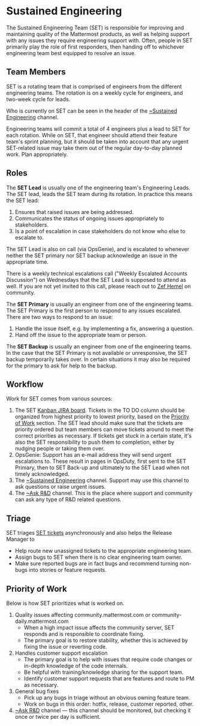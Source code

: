 # Sustained Engineering

The Sustained Engineering Team \(SET\) is responsible for improving and maintaining quality of the Mattermost products, as well as helping support with any issues they require engineering support with. Often, people in SET primarily play the role of first responders, then handing off to whichever engineering team best equipped to resolve an issue.

## Team Members

SET is a rotating team that is comprised of engineers from the different engineering teams. The rotation is on a weekly cycle for engineers, and two-week cycle for leads.

Who is currently on SET can be seen in the header of the [~Sustained Engineering](https://community.mattermost.com/core/channels/sustained-engineering) channel.

Engineering teams will commit a total of 4 engineers plus a lead to SET for each rotation. While on SET, that engineer should attend their feature team's sprint planning, but it should be taken into account that any urgent SET-related issue may take them out of the regular day-to-day planned work. Plan appropriately.

## Roles

The **SET Lead** is usually one of the engineering team's Engineering Leads. The SET lead, leads the SET team during its rotation. In practice this means the SET lead:

1. Ensures that raised issues are being addressed.
2. Communicates the status of ongoing issues appropriately to stakeholders.
3. Is a point of escalation in case stakeholders do not know who else to escalate to.

The SET Lead is also on call \(via OpsGenie\), and is escalated to whenever neither the SET primary nor SET backup acknowledge an issue in the appropriate time.

There is a weekly technical escalations call ("Weekly Escalated Accounts Discussion") on Wednesdays that the SET Lead is supposed to attend as well. If you are not yet invited to this call, please reach out to [Zef Hemel](https://community.mattermost.com/core/messages/@zefhemel) on community.

The **SET Primary** is usually an engineer from one of the engineering teams. The SET Primary is the first person to respond to any issues escalated. There are two ways to respond to an issue:

1. Handle the issue itself, e.g. by implementing a fix, answering a question.
2. Hand off the issue to the appropriate team or person.

The **SET Backup** is usually an engineer from one of the engineering teams. In the case that the SET Primary is not available or unresponsive, the SET backup temporarily takes over. In certain situations it may also be required for the primary to ask for help to the backup.

## Workflow

Work for SET comes from various sources:

1. The SET [Kanban JIRA board](https://mattermost.atlassian.net/secure/RapidBoard.jspa?rapidView=33). Tickets in the TO DO column should be organized from highest priority to lowest priority, based on the [Priority of Work](./#priority-of-work) section. The SET lead should make sure that the tickets are priority ordered but team members can move tickets around to meet the correct priorities as necessary. If tickets get stuck in a certain state, it's also the SET responsibility to push them to completion, either by nudging people or taking them over.
2. OpsGenie: Support has an e-mail address they will send urgent escalations to. These result in pages in OpsDuty, first sent to the SET Primary, then to SET Back-up and ultimately to the SET Lead when not timely acknowledged.
3. The [~Sustained Engineering](https://community-daily.mattermost.com/core/channels/sustained-engineering) channel. Support may use this channel to ask questions or raise urgent issues.
4. The [~Ask R&D](https://community-daily.mattermost.com/core/channels/ask-r-and-d) channel. This is the place where support and community can ask any type of R&D related questions.

## Triage

SET triages [SET tickets](https://mattermost.atlassian.net/secure/RapidBoard.jspa?rapidView=33) asynchronously and also helps the Release Manager to

* Help route new unassigned tickets to the appropriate engineering team.
* Assign bugs to SET when there is no clear engineering team owner.
* Make sure reported bugs are in fact bugs and recommend turning non-bugs into stories or feature requests.

## Priority of Work

Below is how SET prioritizes what is worked on.

1. Quality issues affecting community.mattermost.com or community-daily.mattermost.com
   * When a high impact issue affects the community server, SET responds and is responsible to coordinate fixing.
   * The primary goal is to restore stability, whether this is achieved by fixing the issue or reverting code.
2. Handles customer support escalation
   * The primary goal is to help with issues that require code changes or in-depth knowledge of the code internals.
   * Be helpful with training/knowledge sharing for the support team.
   * Identify customer support requests that are features and route to PM as necessary.
3. General bug fixes
   * Pick up any bugs in triage without an obvious owning feature team.
   * Work on bugs in this order: hotfix, release, customer reported, other.
4. [~Ask R&D](https://community-daily.mattermost.com/core/channels/ask-r-and-d) channel — this channel should be monitored, but checking it once or twice per day is sufficient.
